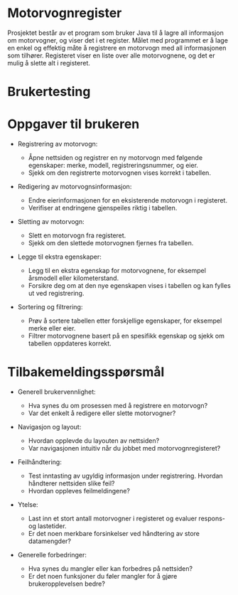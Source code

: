 # Motorvognregister
Prosjektet består av et program som bruker Java til å lagre all informasjon om motorvogner, og viser det i et register.
Målet med programmet er å lage en enkel og effektig måte å registrere en motorvogn med all informasjonen som tilhører.
Registeret viser en liste over alle motorvognene, og det er mulig å slette alt i registeret.

# Brukertesting
# Oppgaver til brukeren
- Registrering av motorvogn:
  - Åpne nettsiden og registrer en ny motorvogn med følgende egenskaper: merke, modell, registreringsnummer, og eier.
  - Sjekk om den registrerte motorvognen vises korrekt i tabellen.
  
- Redigering av motorvognsinformasjon:
  - Endre eierinformasjonen for en eksisterende motorvogn i registeret.
  - Verifiser at endringene gjenspeiles riktig i tabellen.
  
- Sletting av motorvogn:
  - Slett en motorvogn fra registeret.
  - Sjekk om den slettede motorvognen fjernes fra tabellen.

- Legge til ekstra egenskaper:
  - Legg til en ekstra egenskap for motorvognene, for eksempel årsmodell eller kilometerstand.
  - Forsikre deg om at den nye egenskapen vises i tabellen og kan fylles ut ved registrering.

- Sortering og filtrering:
  - Prøv å sortere tabellen etter forskjellige egenskaper, for eksempel merke eller eier.
  - Filtrer motorvognene basert på en spesifikk egenskap og sjekk om tabellen oppdateres korrekt.

# Tilbakemeldingsspørsmål

- Generell brukervennlighet:
  - Hva synes du om prosessen med å registrere en motorvogn?
  - Var det enkelt å redigere eller slette motorvogner?
  
- Navigasjon og layout:
  - Hvordan opplevde du layouten av nettsiden?
  - Var navigasjonen intuitiv når du jobbet med motorvognregisteret?
    
- Feilhåndtering:
  - Test inntasting av ugyldig informasjon under registrering. Hvordan håndterer nettsiden slike feil?
  - Hvordan oppleves feilmeldingene?

- Ytelse:
  - Last inn et stort antall motorvogner i registeret og evaluer respons- og lastetider.
  - Er det noen merkbare forsinkelser ved håndtering av store datamengder?

- Generelle forbedringer:
  - Hva synes du mangler eller kan forbedres på nettsiden?
  - Er det noen funksjoner du føler mangler for å gjøre brukeropplevelsen bedre?
